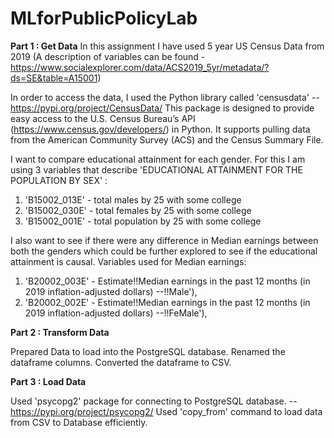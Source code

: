 # MLforPublicPolicyLab

**Part 1 : Get Data**
In this assignment I have used 5 year US Census Data from 2019 (A description of variables can be found - https://www.socialexplorer.com/data/ACS2019_5yr/metadata/?ds=SE&table=A15001)

In order to access the data, I used the Python library called 'censusdata' -- https://pypi.org/project/CensusData/
This package is designed to provide easy access to the U.S. Census Bureau’s API (https://www.census.gov/developers/) in Python. It supports pulling data from the American Community Survey (ACS) and the Census Summary File.

I want to compare educational attainment for each gender.
For this I am using 3 variables that describe 'EDUCATIONAL ATTAINMENT FOR THE POPULATION BY SEX' :
 1. 'B15002_013E' - total males by 25 with some college
 2. 'B15002_030E' - total females by 25 with some college
 3. 'B15002_001E' - total population by 25 with some college

I also want to see if there were any difference in Median earnings between both the genders which could be further explored to see if the educational attainment is causal. Variables used for Median earnings:
1. 'B20002_003E' - Estimate!!Median earnings in the past 12 months (in 2019 inflation-adjusted dollars) --!!Male'),
2. 'B20002_002E' - Estimate!!Median earnings in the past 12 months (in 2019 inflation-adjusted dollars) --!!FeMale'),


**Part 2 : Transform Data**

Prepared Data to load into the PostgreSQL database.
Renamed the dataframe columns.
Converted the dataframe to CSV.

**Part 3 : Load Data**

Used 'psycopg2' package for connecting to PostgreSQL database. -- https://pypi.org/project/psycopg2/
Used 'copy_from' command to load data from CSV to Database efficiently.
